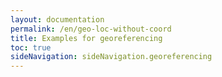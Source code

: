 ```yaml
---
layout: documentation
permalink: /en/geo-loc-without-coord
title: Examples for georeferencing
toc: true
sideNavigation: sideNavigation.georeferencing
---
```


<head>
    <!-- OpenSeadragon CSS and JS -->
    <script src="https://openseadragon.github.io/openseadragon/openseadragon.min.js"></script>
    <style>
        .openseadragon-viewer {
            width: 700px;
            height: 500px;
            margin: auto;
            position: relative;
            border: 1px solid black;
        }

        .zoom-level {
            position: absolute;
            bottom: 10px;
            right: 10px;
            background-color: rgba(0, 0, 0, 0.6);
            color: white;
            padding: 5px;
            border-radius: 5px;
            font-size: 0.9em;
        }

        .legend {
            text-align: center;
            margin-top: 10px;
            font-size: 1.2em;
            font-style: italic;
        }
    </style>
</head>

# Examples for georeferencing : Location without coordinates

## Specific location

<!-- OpenSeadragon Viewer -->
<div id="openseadragon1" class="openseadragon-viewer">
    <div id="zoom-level1" class="zoom-level">Zoom: 1.00</div>
</div>

<div class="legend">
    <a href="https://www.ville-ge.ch/musinfo/bd/cjb/chg/adetail.php?id=596936&lang=fr">G00390286</a>,
    <i>Asplenium septentrionale</i> (L.) Hoffm.
</div>

<script>
    var viewer1 = OpenSeadragon({
        id: "openseadragon1",
        prefixUrl: "https://openseadragon.github.io/openseadragon/images/",
        tileSources: {
            type: "image",
            url: "https://www.ville-ge.ch/imagezoom/?fif=cjbiip/cjb100/img_225/G00390286.ptif&cvt=jpeg",
            buildPyramid: false
        },
        defaultZoomLevel: 1,
        minZoomLevel: 0.5,
        maxZoomLevel: 5,
        showNavigator: true,
        navigatorPosition: "BOTTOM_LEFT"
    });

    viewer1.addHandler("zoom", function(event) {
        var zoom = viewer1.viewport.getZoom().toFixed(2);
        document.getElementById("zoom-level1").innerText = "Zoom: " + zoom;
    });

    viewer1.addHandler("open", function() {
        viewer1.viewport.panTo(new OpenSeadragon.Point(0.795, 1.245));
        viewer1.viewport.zoomTo(2.5);
    });
</script>

<br>

<table style="width: 100%; border-collapse: collapse; border: 1px solid black;">
  <thead>
    <tr>
        <th style="text-align: center; vertical-align: middle; border: 1px solid black; padding: 10px; background-color: {{ site.data.colors.lightblue.background }}">Protocole</th>
        <th style="text-align: center; vertical-align: middle; border: 1px solid black; padding: 10px; background-color: {{ site.data.colors.attribute.background }};">Attribute</th>
        <th style="text-align: center; vertical-align: middle; border: 1px solid black; padding: 10px; background-color: {{ site.data.colors.value.background }};">Value</th>
    </tr>
  </thead>
  <tbody>
    <tr>
        <td rowspan="2" style="text-align: center; vertical-align: middle; border: 1px solid black; padding: 10px;"><a href="/en/geo-protocole#11-step-1-transcribe-verbatim-location-data">Step 1.1a</a><br> <strong>Transcribe</strong><br> verbatim Location data</td>
        <td style="text-align: left; padding: 10px;"><i>verbatimLocality</i></td>
        <td style="text-align: left; padding: 10px;">Murs à Champel, Genève</td>
    </tr>
    <tr>
        <td style="text-align: left; padding: 10px;"><i>verbatimElevation</i></td>
        <td style="text-align: left; padding: 10px;"><i>none</i></td>
    </tr>
    <tr>
        <td style="text-align: center; vertical-align: middle; border: 1px solid black; padding: 10px;"><a href="/en/geo-protocole#11-step-1-transcribe-verbatim-location-data">Step 1.1b</a><br> <strong>Document</strong><br> verbatim Location data</td>
        <td style="text-align: left; border-bottom: 1px solid black; padding: 10px;"><i>locationRemarks</i></td>
        <td style="text-align: left; border-bottom: 1px solid black; padding: 10px;"></td>
    </tr>
    <tr>
        <td style="text-align: center; vertical-align: middle; border: 1px solid black; padding: 10px;"><a href="/en/geo-protocole#12-transcribe-verbatim-coordinates-data">Step 1.2</a><br> <strong>Transcribe</strong><br> verbatim Coordinates data</td>
        <td style="text-align: left; border-bottom: 1px solid black; padding: 10px;"><i>verbatimCoordinates</i></td>
        <td style="text-align: left; border-bottom: 1px solid black; padding: 10px;"><i>none</i></td>
    </tr>
    <tr>
        <td rowspan="11" style="text-align: center; vertical-align: middle; border: 1px solid black; padding: 10px;"><a href="/en/geo-protocole#21-enrich-standardised-textual-location-data">Step 2.1a</a><br> <strong>Enrich</strong><br> standardised textual Location data</td>
        <td style="text-align: left; padding: 10px;"><i>continent</i></td>
        <td style="text-align: left; padding: 10px;">Europa</td>
    </tr>
    <tr>
        <td style="text-align: left; padding: 10px;"><i>higherGeography</i></td>
        <td style="text-align: left; padding: 10px;"></td>
    </tr>
    <tr>
        <td style="text-align: left; padding: 10px;"><i>waterBody</i></td>
        <td style="text-align: left; padding: 10px;"></td>
    </tr>
    <tr>
        <td style="text-align: left; padding: 10px;"><i>islandGroup</i></td>
        <td style="text-align: left; padding: 10px;"></td>
    </tr>
    <tr>
        <td style="text-align: left; padding: 10px;"><i>island</i></td>
        <td style="text-align: left; padding: 10px;"></td>
    </tr>
    <tr>
        <td style="text-align: left; padding: 10px;"><i>country</i></td>
        <td style="text-align: left; padding: 10px;">Switzerland</td>
    </tr>
    <tr>
        <td style="text-align: left; padding: 10px;"><i>countryCode</i></td>
        <td style="text-align: left; padding: 10px;">CH</td>
    </tr>
    <tr>
        <td style="text-align: left; padding: 10px;"><i>stateProvince</i></td>
        <td style="text-align: left; padding: 10px;">Geneva</td>
    </tr>
    <tr>
        <td style="text-align: left; padding: 10px;"><i>county</i></td>
        <td style="text-align: left; padding: 10px;"></td>
    </tr>
    <tr>
        <td style="text-align: left; padding: 10px;"><i>municipality</i></td>
        <td style="text-align: left; padding: 10px;">Geneva</td>
    </tr>
    <tr>
        <td style="text-align: left; padding: 10px;"><i>locality</i></td>
        <td style="text-align: left; padding: 10px;">Champel</td>
    </tr>
    <tr>
        <td style="text-align: center; vertical-align: middle; border: 1px solid black; padding: 10px;"><a href="/en/geo-protocole#21-enrich-standardised-textual-location-data">Step 2.1b</a><br> <strong>Document</strong><br> standardised textual Location data</td>
        <td style="text-align: left; border-bottom: 1px solid black; padding: 10px;"><i>locationRemarks</i></td>
        <td style="text-align: left; border-bottom: 1px solid black; padding: 10px;"></td>
    </tr>
    <tr>
        <td rowspan="9" style="text-align: center; vertical-align: middle; border: 1px solid black; padding: 10px;"><a href="/en/geo-protocole#22-enrich-standardised-coordinates-data">Step 2.2a</a><br> <strong>Enrich</strong><br> standardised coordinates data</td>
        <td style="text-align: left; padding: 10px;"><i>decimalLatitude</i></td>
        <td style="text-align: left; padding: 10px;">46.19212</td>
    </tr>
    <tr>
        <td style="text-align: left; padding: 10px;"><i>decimalLongitude</i></td>
        <td style="text-align: left; padding: 10px;">6.15747</td>
    </tr>
    <tr>
        <td style="text-align: left; padding: 10px;"><i>geodeticDatum</i></td>
        <td style="text-align: left; padding: 10px;">EPSG:4326 (=WGS84)</td>
    </tr>
    <tr>
        <td style="text-align: left; padding: 10px;"><i>swissCoordinatesLv95_E</i></td>
        <td style="text-align: left; padding: 10px;">2501095.10</td>
    </tr>
    <tr>
        <td style="text-align: left; padding: 10px;"><i>swissCoordinatesLv95_N</i></td>
        <td style="text-align: left; padding: 10px;">1116438.10</td>
    </tr>
    <tr>
        <td style="text-align: left; padding: 10px;"><i>swissCoordinatesLv03_E</i></td>
        <td style="text-align: left; padding: 10px;">501095.67</td>
    </tr>
    <tr>
        <td style="text-align: left; padding: 10px;"><i>swissCoordinatesLv03_N</i></td>
        <td style="text-align: left; padding: 10px;">116437.90</td>
    </tr>
    <tr>
        <td style="text-align: left; padding: 10px;"><i>coordinateUncertaintyInMeters</i></td>
        <td style="text-align: left; padding: 10px;">1000</td>
    </tr>
    <tr>
        <td style="text-align: left; padding: 10px;"><i>coordinatePrecision</i></td>
        <td style="text-align: left; padding: 10px;">0.00001</td>
    </tr>
    <tr>
        <td rowspan="5" style="text-align: center; vertical-align: middle; border: 1px solid black; padding: 10px;"><a href="/en/geo-protocole#22-enrich-standardised-coordinates-data">Step 2.2b</a><br> <strong>Document</strong><br> standardised coordinates data</td>
        <td style="text-align: left; padding: 10px;"><i>georeferencedBy</i></td>
        <td style="text-align: left; padding: 10px;"></td>
    </tr>
    <tr>
        <td style="text-align: left; padding: 10px;"><i>georeferencedDate</i></td>
        <td style="text-align: left; padding: 10px;"></td>
    </tr>
    <tr>
        <td style="text-align: left; padding: 10px;"><i>georeferenceProtocol</i></td>
        <td style="text-align: left; padding: 10px;"></td>
    </tr>
    <tr>
        <td style="text-align: left; padding: 10px;"><i>georeferenceSources</i></td>
        <td style="text-align: left; padding: 10px;"></td>
    </tr>
    <tr>
        <td style="text-align: left; padding: 10px;"><i>georeferenceRemarks</i></td>
        <td style="text-align: left; padding: 10px;">Approximated coordinates and uncertainty from legacy institutional database. | Conversion into swiss systems using map.geo.admnin.ch (search and right click).</td>
    </tr>
  </tbody>
</table>

## Claimed location (beyond state-level region)

> title based on [https://en.wikipedia.org/wiki/Tibet](https://en.wikipedia.org/wiki/Tibet){:target = "_blank"}

<!-- OpenSeadragon Viewer -->
<div id="openseadragon2" class="openseadragon-viewer">
    <div id="zoom-level2" class="zoom-level">Zoom: 1.00</div>
</div>

<div class="legend">
    <a href="https://www.ville-ge.ch/musinfo/bd/cjb/chg/adetail.php?id=246416&base=img&lang=fr">G00356189</a>,
    <i>Sedum tibeticum</i> Hook. f. & Thomson
</div>

<script>
    var viewer2 = OpenSeadragon({
        id: "openseadragon2",
        prefixUrl: "https://openseadragon.github.io/openseadragon/images/",
        tileSources: {
            type: "image",
            url: "https://www.ville-ge.ch/imagezoom/?fif=cjbiip/cjb21/img_124/G00356189.ptif&cvt=jpeg",
            buildPyramid: false
        },
        defaultZoomLevel: 1,
        minZoomLevel: 0.5,
        maxZoomLevel: 5,
        showNavigator: true,
        navigatorPosition: "BOTTOM_LEFT"
    });

    viewer2.addHandler("zoom", function(event) {
        var zoom = viewer2.viewport.getZoom().toFixed(2);
        document.getElementById("zoom-level2").innerText = "Zoom: " + zoom;
    });

    viewer2.addHandler("open", function() {
        viewer2.viewport.panTo(new OpenSeadragon.Point(0.225, 1.3));
        viewer2.viewport.zoomTo(3);
    });
</script>

<br>

<table style="width: 100%; border-collapse: collapse; border: 1px solid black;">
  <colgroup>
    <col style="width: 30%;">   <!-- DAGI Attribute -->
    <col style="width: 30%;">   <!-- Value required -->
    <col style="width: 30%;">   <!-- Examples -->
  </colgroup>
  <thead>
    <tr>
        <th style="text-align: center; vertical-align: middle; border: 1px solid black; padding: 10px; background-color: {{ site.data.colors.lightblue.background }}">Protocole</th>
        <th style="text-align: center; vertical-align: middle; border: 1px solid black; padding: 10px; background-color: {{ site.data.colors.attribute.background }};">Attribute</th>
        <th style="text-align: center; vertical-align: middle; border: 1px solid black; padding: 10px; background-color: {{ site.data.colors.value.background }};">Value</th>
    </tr>
  </thead>
  <tbody>
    <tr>
        <td rowspan="2" style="text-align: center; vertical-align: middle; border: 1px solid black; padding: 10px;"><a href="/en/geo-protocole#11-step-1-transcribe-verbatim-location-data">Step 1.1a</a><br> <strong>Transcribe</strong><br> verbatim Location data</td>
        <td style="text-align: left; padding: 10px;"><i>verbatimLocality</i></td>
        <td style="text-align: left; padding: 10px;">Tibet Occ.</td>
    </tr>
    <tr>
        <td style="text-align: left; padding: 10px;"><i>verbatimElevation</i></td>
        <td style="text-align: left; padding: 10px;"></td>
    </tr>
    <tr>
        <td style="text-align: center; vertical-align: middle; border: 1px solid black; padding: 10px;"><a href="/en/geo-protocole#11-step-1-transcribe-verbatim-location-data">Step 1.1b</a><br> <strong>Document</strong><br> verbatim Location data</td>
        <td style="text-align: left; border-bottom: 1px solid black; padding: 10px;"><i>locationRemarks</i></td>
        <td style="text-align: left; border-bottom: 1px solid black; padding: 10px;"></td>
    </tr>
    <tr>
        <td style="text-align: center; vertical-align: middle; border: 1px solid black; padding: 10px;"><a href="/en/geo-protocole#12-transcribe-verbatim-coordinates-data">Step 1.2</a><br> <strong>Transcribe</strong><br> verbatim Coordinates data</td>
        <td style="text-align: left; padding: 10px;"><i>verbatimCoordinates</i></td>
        <td style="text-align: left; padding: 10px;"><i>none</i></td>
    </tr>
    <tr>
        <td rowspan="11" style="text-align: center; vertical-align: middle; border: 1px solid black; padding: 10px;"><a href="/en/geo-protocole#21-enrich-standardised-textual-location-data">Step 2.1a</a><br> <strong>Enrich</strong><br> standardised textual Location data</td>
        <td style="text-align: left; padding: 10px;"><i>continent</i></td>
        <td style="text-align: left; padding: 10px;">Asia</td>
    </tr>
    <tr>
        <td style="text-align: left; padding: 10px;"><i>higherGeography</i></td>
        <td style="text-align: left; padding: 10px;">Asia | Tibet</td>
    </tr>
    <tr>
        <td style="text-align: left; padding: 10px;"><i>waterBody</i></td>
        <td style="text-align: left; padding: 10px;"></td>
    </tr>
    <tr>
        <td style="text-align: left; padding: 10px;"><i>islandGroup</i></td>
        <td style="text-align: left; padding: 10px;"></td>
    </tr>
    <tr>
        <td style="text-align: left; padding: 10px;"><i>island</i></td>
        <td style="text-align: left; padding: 10px;"></td>
    </tr>
    <tr>
        <td style="text-align: left; padding: 10px;"><i>country</i></td>
        <td style="text-align: left; padding: 10px;"><i>none</i></td>
    </tr>
    <tr>
        <td style="text-align: left; padding: 10px;"><i>countryCode</i></td>
        <td style="text-align: left; padding: 10px;"></td>
    </tr>
    <tr>
        <td style="text-align: left; padding: 10px;"><i>stateProvince</i></td>
        <td style="text-align: left; padding: 10px;"></td>
    </tr>
    <tr>
        <td style="text-align: left; padding: 10px;"><i>county</i></td>
        <td style="text-align: left; padding: 10px;"></td>
    </tr>
    <tr>
        <td style="text-align: left; padding: 10px;"><i>municipality</i></td>
        <td style="text-align: left; padding: 10px;"></td>
    </tr>
    <tr>
        <td style="text-align: left; padding: 10px;"><i>locality</i></td>
        <td style="text-align: left; padding: 10px;"></td>
    </tr>
    <tr>
        <td style="text-align: center; vertical-align: middle; border: 1px solid black; padding: 10px;"><a href="/en/geo-protocole#21-enrich-standardised-textual-location-data">Step 2.1b</a><br> <strong>Document</strong><br> standardised textual Location data</td>
        <td style="text-align: left; border-bottom: 1px solid black; padding: 10px;"><i>locationRemarks</i></td>
        <td style="text-align: left; border-bottom: 1px solid black; padding: 10px;"></td>
    </tr>
    <tr>
        <td rowspan="9" style="text-align: center; vertical-align: middle; border: 1px solid black; padding: 10px;"><a href="/en/geo-protocole#22-enrich-standardised-coordinates-data">Step 2.2a</a><br> <strong>Enrich</strong><br> standardised coordinates data</td>
        <td colspan="2" style="text-align: left; vertical-align: middle; padding: 10px;">This location can't be georeferenced with the point-radius method.</td>
    </tr>
  </tbody>
</table>

<br><br><br>

<!-- table style="width: 100%; border-collapse: collapse; border: 1px solid black;">
  <thead>
    <tr>
        <th style="text-align: center; vertical-align: middle; border: 1px solid black; padding: 10px; background-color: {{ site.data.colors.lightblue.background }}">Protocole</th>
        <th style="text-align: center; vertical-align: middle; border: 1px solid black; padding: 10px; background-color: {{ site.data.colors.attribute.background }};">Attribute</th>
        <th style="text-align: center; vertical-align: middle; border: 1px solid black; padding: 10px; background-color: {{ site.data.colors.value.background }};">Value</th>
    </tr>
  </thead>
  <tbody>
    <tr>
        <td rowspan="2" style="text-align: center; vertical-align: middle; border: 1px solid black; padding: 10px;"><a href="/en/geo-protocole#11-step-1-transcribe-verbatim-location-data">Step 1.1a</a><br> <strong>Transcribe</strong><br> verbatim Location data</td>
        <td style="text-align: left; padding: 10px;"><i>verbatimLocality</i></td>
        <td style="text-align: left; padding: 10px;"></td>
    </tr>
    <tr>
        <td style="text-align: left; padding: 10px;"><i>verbatimElevation</i></td>
        <td style="text-align: left; padding: 10px;"></td>
    </tr>
    <tr>
        <td style="text-align: center; vertical-align: middle; border: 1px solid black; padding: 10px;"><a href="/en/geo-protocole#11-step-1-transcribe-verbatim-location-data">Step 1.1b</a><br> <strong>Document</strong><br> verbatim Location data</td>
        <td style="text-align: left; border-bottom: 1px solid black; padding: 10px;"><i>locationRemarks</i></td>
        <td style="text-align: left; border-bottom: 1px solid black; padding: 10px;"></td>
    </tr>
    <tr>
        <td rowspan="5" style="text-align: center; vertical-align: middle; border: 1px solid black; padding: 10px;"><a href="/en/geo-protocole#12-transcribe-verbatim-coordinates-data">Step 1.2a</a><br> <strong>Transcribe</strong><br> verbatim Coordinates data</td>
        <td style="text-align: left; padding: 10px;"><i>verbatimCoordinates</i></td>
        <td style="text-align: left; padding: 10px;"></td>
    </tr>
    <tr>
        <td style="text-align: left; padding: 10px;"><i>verbatimLatitude</i></td>
        <td style="text-align: left; padding: 10px;"></td>
    </tr>
    <tr>
        <td style="text-align: left; padding: 10px;"><i>verbatimLongitude</i></td>
        <td style="text-align: left; padding: 10px;"></td>
    </tr>
    <tr>
        <td style="text-align: left; padding: 10px;"><i>verbatimCoordinateSystem</i></td>
        <td style="text-align: left; padding: 10px;"></td>
    </tr>
    <tr>
        <td style="text-align: left; padding: 10px;"><i>verbatimSRS</i></td>
        <td style="text-align: left; padding: 10px;"></td>
    </tr>
    <tr>
        <td rowspan="4" style="text-align: center; vertical-align: middle; border: 1px solid black; padding: 10px;"><a href="/en/geo-protocole#12-transcribe-verbatim-coordinates-data">Step 1.2b</a><br> <strong>Convert</strong><br> verbatim Coordinates data</td>
        <td style="text-align: left; padding: 10px;"><i>decimalLatitude</i></td>
        <td style="text-align: left; padding: 10px;"></td>
    </tr>
    <tr>
        <td style="text-align: left; padding: 10px;"><i>decimalLongitude</i></td>
        <td style="text-align: left; padding: 10px;"></td>
    </tr>
    <tr>
        <td style="text-align: left; padding: 10px;"><i>coordinateUncertaintyInMeters</i></td>
        <td style="text-align: left; padding: 10px;"></td>
    </tr>
    <tr>
        <td style="text-align: left; padding: 10px;"><i>geodeticDatum</i></td>
        <td style="text-align: left; padding: 10px;"></td>
    </tr>
    <tr>
        <td style="text-align: center; vertical-align: middle; border: 1px solid black; padding: 10px;"><a href="/en/geo-protocole#12-transcribe-verbatim-coordinates-data">Step 1.2c</a><br> <strong>Document</strong><br> verbatim Coordinates data</td>
        <td style="text-align: left; border-bottom: 1px solid black; padding: 10px;"><i>georeferenceRemarks</i></td>
        <td style="text-align: left; border-bottom: 1px solid black; padding: 10px;"></td>
    </tr>
    <tr>
        <td rowspan="11" style="text-align: center; vertical-align: middle; border: 1px solid black; padding: 10px;"><a href="/en/geo-protocole#21-enrich-standardised-textual-location-data">Step 2.1a</a><br> <strong>Enrich</strong><br> standardised textual Location data</td>
        <td style="text-align: left; padding: 10px;"><i>continent</i></td>
        <td style="text-align: left; padding: 10px;"></td>
    </tr>
    <tr>
        <td style="text-align: left; padding: 10px;"><i>higherGeography</i></td>
        <td style="text-align: left; padding: 10px;"></td>
    </tr>
    <tr>
        <td style="text-align: left; padding: 10px;"><i>waterBody</i></td>
        <td style="text-align: left; padding: 10px;"></td>
    </tr>
    <tr>
        <td style="text-align: left; padding: 10px;"><i>islandGroup</i></td>
        <td style="text-align: left; padding: 10px;"></td>
    </tr>
    <tr>
        <td style="text-align: left; padding: 10px;"><i>island</i></td>
        <td style="text-align: left; padding: 10px;"></td>
    </tr>
    <tr>
        <td style="text-align: left; padding: 10px;"><i>country</i></td>
        <td style="text-align: left; padding: 10px;"></td>
    </tr>
    <tr>
        <td style="text-align: left; padding: 10px;"><i>countryCode</i></td>
        <td style="text-align: left; padding: 10px;"></td>
    </tr>
    <tr>
        <td style="text-align: left; padding: 10px;"><i>stateProvince</i></td>
        <td style="text-align: left; padding: 10px;"></td>
    </tr>
    <tr>
        <td style="text-align: left; padding: 10px;"><i>county</i></td>
        <td style="text-align: left; padding: 10px;"></td>
    </tr>
    <tr>
        <td style="text-align: left; padding: 10px;"><i>municipality</i></td>
        <td style="text-align: left; padding: 10px;"></td>
    </tr>
    <tr>
        <td style="text-align: left; padding: 10px;"><i>locality</i></td>
        <td style="text-align: left; padding: 10px;"></td>
    </tr>
    <tr>
        <td style="text-align: center; vertical-align: middle; border: 1px solid black; padding: 10px;"><a href="/en/geo-protocole#21-enrich-standardised-textual-location-data">Step 2.1b</a><br> <strong>Document</strong><br> standardised textual Location data</td>
        <td style="text-align: left; border-bottom: 1px solid black; padding: 10px;"><i>locationRemarks</i></td>
        <td style="text-align: left; border-bottom: 1px solid black; padding: 10px;"></td>
    </tr>
    <tr>
        <td rowspan="9" style="text-align: center; vertical-align: middle; border: 1px solid black; padding: 10px;"><a href="/en/geo-protocole#22-enrich-standardised-coordinates-data">Step 2.2a</a><br> <strong>Enrich</strong><br> standardised coordinates data</td>
        <td style="text-align: left; padding: 10px;"><i>decimalLatitude</i></td>
        <td style="text-align: left; padding: 10px;"></td>
    </tr>
    <tr>
        <td style="text-align: left; padding: 10px;"><i>decimalLongitude</i></td>
        <td style="text-align: left; padding: 10px;"></td>
    </tr>
    <tr>
        <td style="text-align: left; padding: 10px;"><i>geodeticDatum</i></td>
        <td style="text-align: left; padding: 10px;"></td>
    </tr>
    <tr>
        <td style="text-align: left; padding: 10px;"><i>swissCoordinatesLv95_E</i></td>
        <td style="text-align: left; padding: 10px;"></td>
    </tr>
    <tr>
        <td style="text-align: left; padding: 10px;"><i>swissCoordinatesLv95_N</i></td>
        <td style="text-align: left; padding: 10px;"></td>
    </tr>
    <tr>
        <td style="text-align: left; padding: 10px;"><i>swissCoordinatesLv03_E</i></td>
        <td style="text-align: left; padding: 10px;"></td>
    </tr>
    <tr>
        <td style="text-align: left; padding: 10px;"><i>swissCoordinatesLv03_N</i></td>
        <td style="text-align: left; padding: 10px;"></td>
    </tr>
    <tr>
        <td style="text-align: left; padding: 10px;"><i>coordinateUncertaintyInMeters</i></td>
        <td style="text-align: left; padding: 10px;"></td>
    </tr>
    <tr>
        <td style="text-align: left; padding: 10px;"><i>coordinatePrecision</i></td>
        <td style="text-align: left; padding: 10px;"></td>
    </tr>
    <tr>
        <td rowspan="5" style="text-align: center; vertical-align: middle; border: 1px solid black; padding: 10px;"><a href="/en/geo-protocole#22-enrich-standardised-coordinates-data">Step 2.2b</a><br> <strong>Document</strong><br> standardised coordinates data</td>
        <td style="text-align: left; padding: 10px;"><i>georeferencedBy</i></td>
        <td style="text-align: left; padding: 10px;"></td>
    </tr>
    <tr>
        <td style="text-align: left; padding: 10px;"><i>georeferencedDate</i></td>
        <td style="text-align: left; padding: 10px;"></td>
    </tr>
    <tr>
        <td style="text-align: left; padding: 10px;"><i>georeferenceProtocol</i></td>
        <td style="text-align: left; padding: 10px;"></td>
    </tr>
    <tr>
        <td style="text-align: left; padding: 10px;"><i>georeferenceSources</i></td>
        <td style="text-align: left; padding: 10px;"></td>
    </tr>
    <tr>
        <td style="text-align: left; padding: 10px;"><i>georeferenceRemarks</i></td>
        <td style="text-align: left; padding: 10px;"></td>
    </tr>
  </tbody>
</table -->

